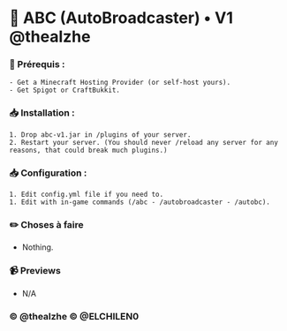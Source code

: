 
# 📰 ABC (AutoBroadcaster) • V1 @thealzhe

### 📃 Prérequis :
```
- Get a Minecraft Hosting Provider (or self-host yours).
- Get Spigot or CraftBukkit.
```

### 📥 Installation :
```
1. Drop abc-v1.jar in /plugins of your server.
2. Restart your server. (You should never /reload any server for any reasons, that could break much plugins.)
```

### 📥 Configuration :
```
1. Edit config.yml file if you need to.
1. Edit with in-game commands (/abc - /autobroadcaster - /autobc).
```

### ✏️ Choses à faire
- Nothing.

### 📹 Previews
- N/A


### ©️ @thealzhe ©️ @ELCHILEN0
